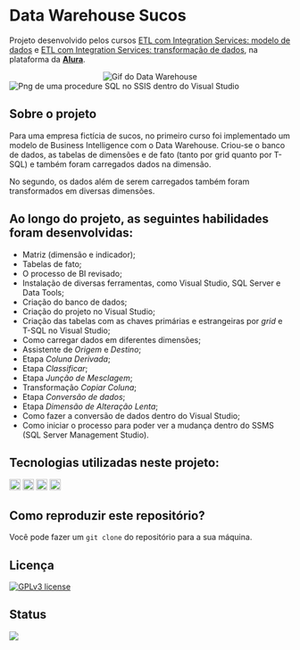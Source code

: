 # Data Warehouse Sucos

Projeto desenvolvido pelos cursos [ETL com Integration Services: modelo de dados](https://cursos.alura.com.br/course/business-intelligence-sql-server-e-integration-services) e [ETL com Integration Services: transformação de dados](https://cursos.alura.com.br/course/business-intelligence-sql-server-e-integration-services-parte2), na plataforma da **[Alura](https://www.alura.com.br/)**.

<div align='center' style='display: inline_block'><img src="https://i.imgur.com/SPcmcl1.gif" alt="Gif do Data Warehouse"></div>
<div align='center style='display: inline_block'><img src="https://i.imgur.com/YW0o6Jl.png" alt="Png de uma procedure SQL no SSIS dentro do Visual Studio"></div>


## Sobre o projeto
Para uma empresa fictícia de sucos, no primeiro curso foi implementado um modelo de Business Intelligence com o Data Warehouse. Criou-se o banco de dados, as tabelas de dimensões e de fato (tanto por grid quanto por T-SQL) e também foram carregados dados na dimensão.

No segundo, os dados além de serem carregados também foram transformados em diversas dimensões.

## Ao longo do projeto, as seguintes habilidades foram desenvolvidas:
- Matriz (dimensão e indicador);
- Tabelas de fato;
- O processo de BI revisado;
- Instalação de diversas ferramentas, como Visual Studio, SQL Server e Data Tools;
- Criação do banco de dados;
- Criação do projeto no Visual Studio;
- Criação das tabelas com as chaves primárias e estrangeiras por *grid* e T-SQL no Visual Studio;
- Como carregar dados em diferentes dimensões;
- Assistente de *Origem* e *Destino*;
- Etapa *Coluna Derivada*;
- Etapa *Classificar*;
- Etapa *Junção de Mesclagem*;
- Transformação *Copiar Coluna*;
- Etapa *Conversão de dados*;
- Etapa *Dimensão de Alteração Lenta*;
- Como fazer a conversão de dados dentro do Visual Studio;
- Como iniciar o processo para poder ver a mudança dentro do SSMS (SQL Server Management Studio).

## Tecnologias utilizadas neste projeto:
<img height="20" src="https://img.shields.io/badge/Visual_Studio-purple"> <img height="20" src="https://img.shields.io/badge/SQL_Server-green"> <img height="20" src="https://img.shields.io/badge/SSDT-yellow"> <img height="20" src="https://img.shields.io/badge/TSQL-orange">

## Como reproduzir este repositório?
Você pode fazer um `git clone` do repositório para a sua máquina.

## Licença
[![GPLv3 license](https://img.shields.io/badge/License-GPLv3-blue.svg)](http://perso.crans.org/besson/LICENSE.html)

## Status
<img src="https://img.shields.io/badge/Status-Finalizado-brightgreen">

